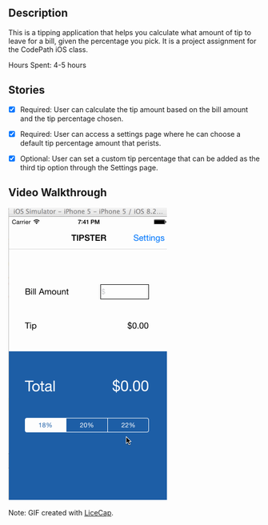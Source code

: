 ## Description
This is a tipping application that helps you calculate what amount of tip to leave for a bill, given the percentage you pick. It is a project assignment for the CodePath iOS class.

Hours Spent: 4-5 hours


## Stories
* [x] Required: User can calculate the tip amount based on the bill amount and the tip percentage chosen.
* [x] Required: User can access a settings page where he can choose a default tip percentage amount that perists.
* [x] Optional: User can set a custom tip percentage that can be added as the third tip option through the Settings page.


## Video Walkthrough
![Video Walkthrough](tips_demo.gif)

Note: GIF created with [LiceCap](http://www.cockos.com/licecap/).
